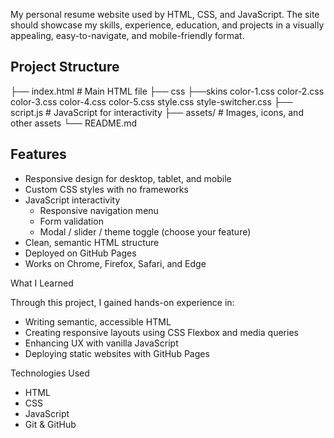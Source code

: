 My personal resume website used by HTML, CSS, and JavaScript. The site should showcase my skills, experience, education,
and projects in a visually appealing, easy-to-navigate, and mobile-friendly format.

## Project Structure

├── index.html # Main HTML file
├── css
    ├──skins
         color-1.css
         color-2.css
         color-3.css
         color-4.css
         color-5.css
    style.css
    style-switcher.css
├── script.js # JavaScript for interactivity
├── assets/ # Images, icons, and other assets
└── README.md 

##  Features

-  Responsive design for desktop, tablet, and mobile
- Custom CSS styles with no frameworks
- JavaScript interactivity
  - Responsive navigation menu
  - Form validation
  - Modal / slider / theme toggle (choose your feature)
- Clean, semantic HTML structure
- Deployed on GitHub Pages
-  Works on Chrome, Firefox, Safari, and Edge

 What I Learned

Through this project, I gained hands-on experience in:
- Writing semantic, accessible HTML
- Creating responsive layouts using CSS Flexbox and media queries
- Enhancing UX with vanilla JavaScript
- Deploying static websites with GitHub Pages

Technologies Used

- HTML
- CSS
- JavaScript 
- Git & GitHub

